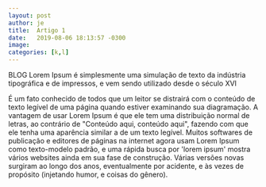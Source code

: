 ```yaml
---
layout: post
author: je
title:  Artigo 1
date:   2019-08-06 18:13:57 -0300
image: 
categories: [k,l]
---
```

BLOG Lorem Ipsum é simplesmente uma simulação de texto da indústria tipográfica e de impressos, e vem sendo utilizado desde o século XVI

É um fato conhecido de todos que um leitor se distrairá com o conteúdo de texto legível de uma página quando estiver examinando sua diagramação. A vantagem de usar Lorem Ipsum é que ele tem uma distribuição normal de letras, ao contrário de "Conteúdo aqui, conteúdo aqui", fazendo com que ele tenha uma aparência similar a de um texto legível. Muitos softwares de publicação e editores de páginas na internet agora usam Lorem Ipsum como texto-modelo padrão, e uma rápida busca por 'lorem ipsum' mostra vários websites ainda em sua fase de construção. Várias versões novas surgiram ao longo dos anos, eventualmente por acidente, e às vezes de propósito (injetando humor, e coisas do gênero).